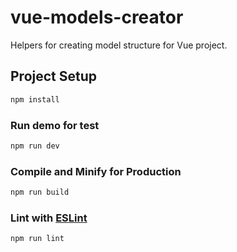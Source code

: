 # vue-models-creator

Helpers for creating model structure for Vue project.

## Project Setup

```sh
npm install
```

### Run demo for test

```sh
npm run dev
```

### Compile and Minify for Production

```sh
npm run build
```

### Lint with [ESLint](https://eslint.org/)

```sh
npm run lint
```
